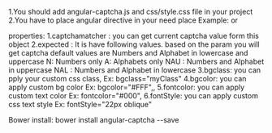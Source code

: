 1.You should add angular-captcha.js and css/style.css file in your project
2.You have to place angular directive in your need place 
Example:  <captcha  captchamatcher="macherModel" expected="NAU"></captcha>
                    or
          <div captcha captchamatcher="macherModelObeject" expected="NAU"></div>

properties: 
1.captchamatcher : 
               you can get current captcha value form this object
2.expected  : It is have following values. based on the param you will get captcha
default values are Numbers and Alphabet in lowercase and uppercase
  N: Numbers only
  A: Alphabets only
  NAU : Numbers and Alphabet in uppercase
  NAL : Numbers and Alphabet in lowercase
3.bgclass: you can pply your custom css class,
Ex: bgclass="myClass"
4.bgcolor: you can apply custom bg color
Ex: bgcolor="#FFF",,
5.fontcolor: you can apply custom text color
Ex: fontcolor="#000",
6.fontStyle: you can apply custom css text style
Ex: fontStyle="22px oblique"

Bower install: 
 bower install angular-captcha --save
               
   
